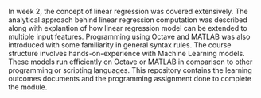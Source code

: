 In week 2, the concept of linear regression was covered extensively. 
The analytical approach behind linear regression computation was described along with explantion of 
how linear regression model can be extended to multiple input features. 
Programming using Octave and MATLAB was also introduced with some familiarity in general syntax rules.
The course structure involves hands-on-experience with Machine Learning models.
These models run efficiently on Octave or MATLAB in comparison to other programming or scripting languages.
This repository contains the learning outcomes documents and the programming assignment done to complete the module.
